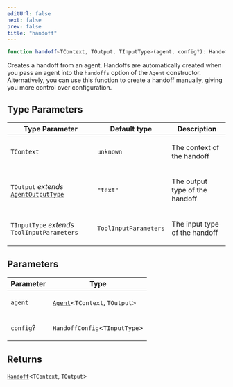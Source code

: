 ```yaml
---
editUrl: false
next: false
prev: false
title: "handoff"
---
```


```ts
function handoff<TContext, TOutput, TInputType>(agent, config?): Handoff<TContext, TOutput>
```

Creates a handoff from an agent. Handoffs are automatically created when you pass an agent
into the `handoffs` option of the `Agent` constructor. Alternatively, you can use this function
to create a handoff manually, giving you more control over configuration.

## Type Parameters

<table>
<thead>
<tr>
<th>Type Parameter</th>
<th>Default type</th>
<th>Description</th>
</tr>
</thead>
<tbody>
<tr>
<td>

`TContext`

</td>
<td>

`unknown`

</td>
<td>

The context of the handoff

</td>
</tr>
<tr>
<td>

`TOutput` *extends* [`AgentOutputType`](/openai-agents-js/openai/agents/type-aliases/agentoutputtype/)

</td>
<td>

`"text"`

</td>
<td>

The output type of the handoff

</td>
</tr>
<tr>
<td>

`TInputType` *extends* `ToolInputParameters`

</td>
<td>

`ToolInputParameters`

</td>
<td>

The input type of the handoff

</td>
</tr>
</tbody>
</table>

## Parameters

<table>
<thead>
<tr>
<th>Parameter</th>
<th>Type</th>
</tr>
</thead>
<tbody>
<tr>
<td>

`agent`

</td>
<td>

[`Agent`](/openai-agents-js/openai/agents/classes/agent/)\<`TContext`, `TOutput`\>

</td>
</tr>
<tr>
<td>

`config`?

</td>
<td>

`HandoffConfig`\<`TInputType`\>

</td>
</tr>
</tbody>
</table>

## Returns

[`Handoff`](/openai-agents-js/openai/agents/classes/handoff/)\<`TContext`, `TOutput`\>
